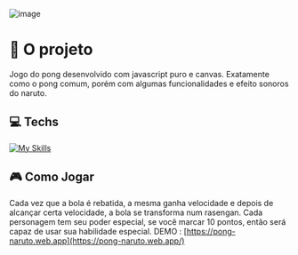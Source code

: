 ![image](https://user-images.githubusercontent.com/30512726/176221553-3992cbcc-cf0c-491d-9c18-c03a0e88091f.png)

# 📖 O projeto
Jogo do pong desenvolvido com javascript puro e canvas. Exatamente como o pong comum, porém com algumas funcionalidades e efeito sonoros do naruto.

## 💻 Techs
[![My Skills](https://skillicons.dev/icons?i=html,css,javascript,firebase)](https://skillicons.dev)

## 🎮 Como Jogar
 Cada vez que a bola é rebatida, a mesma ganha velocidade e depois de alcançar certa velocidade, a bola se transforma num rasengan. Cada personagem tem seu poder especial, se você marcar 10 pontos, então será capaz de usar sua habilidade especial. 
 DEMO :  [https://pong-naruto.web.app](https://pong-naruto.web.app/)
